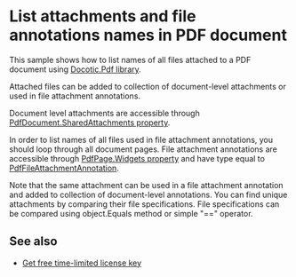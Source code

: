 # List attachments and file annotations names in PDF document
This sample shows how to list names of all files attached to a PDF document using [Docotic.Pdf library](https://bitmiracle.com/pdf-library/).

Attached files can be added to collection of document-level attachments or used in file attachment annotations.

Document level attachments are accessible through [PdfDocument.SharedAttachments property](https://bitmiracle.com/pdf-library/api/pdfdocument-sharedattachments).

In order to list names of all files used in file attachment annotations, you should loop through all document pages. File attachment annotations are accessible through [PdfPage.Widgets property](https://bitmiracle.com/pdf-library/api/pdfpage-widgets) and have type equal to [PdfFileAttachmentAnnotation](https://bitmiracle.com/pdf-library/api/pdffileattachmentannotation).

Note that the same attachment can be used in a file attachment annotation and added to collection of document-level annotations. You can find unique attachments by comparing their file specifications. File specifications can be compared using object.Equals method or simple "==" operator.

## See also
* [Get free time-limited license key](https://bitmiracle.com/pdf-library/download-pdf-library.aspx)